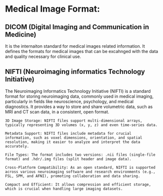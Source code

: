 # Medical Image Format:

## DICOM (Digital Imaging and Communication in Medicine)
  
It is the internaiton standard for medical images related information. It defines the formats for medical images that can be excahnged with the data and quality necessary for clinical use. 


## NIFTI (Neuroimaging informatics Technology Initiative)

The Neuroimaging Informatics Technology Initiative (NIFTI) is a standard format for storing neuroimaging data, commonly used in medical imaging, particularly in fields like neuroscience, psychology, and medical diagnostics. It provides a way to store and share volumetric data, such as MRI and CT scan data, in a consistent, open format.

    3D Image Storage: NIFTI files support multi-dimensional arrays, typically representing 3D volumes (x, y, z) and even time-series data.
    
    Metadata Support: NIFTI files include metadata for crucial information, such as voxel dimensions, orientation, and spatial resolution, making it easier to analyze and interpret the data accurately.
    
    File Types: The format includes two versions: .nii files (single-file format) and .hdr/.img files (split header and image data).
    
    Cross-Platform Compatibility: As an open standard, NIFTI is supported across various neuroimaging software and research environments (e.g., FSL, SPM, and AFNI), promoting collaboration and data sharing.
    
    Compact and Efficient: It allows compression and efficient storage, which is crucial when handling large imaging datasets.
